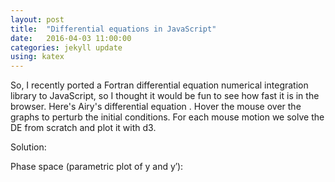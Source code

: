 ```yaml
---
layout: post
title:  "Differential equations in JavaScript"
date:   2016-04-03 11:00:00
categories: jekyll update
using: katex
---
```


So, I recently ported a Fortran differential equation numerical
integration library to JavaScript, so I thought it would be fun
to see how fast it is in the browser. Here's Airy's differential
equation
<span class="equation" data-expr="y'' - xy = 0"></span>
. Hover the mouse over the graphs to perturb the initial
conditions. For each mouse motion we solve the DE from scratch
and plot it with d3.

Solution:
<div id='graph1'></div>
Phase space (parametric plot of y and y&prime;):
<div id='graph2'></div>

<script src="/public/js/odex-demo-bundle.js"></script>
<script>
  new odexdemo.Airy('graph1', 'graph2').draw();
</script>
